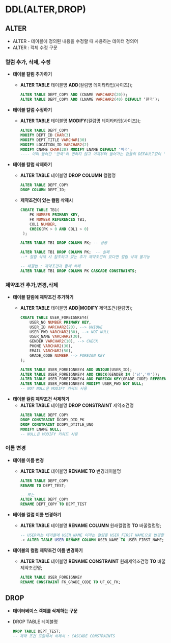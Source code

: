 # DDL(ALTER,DROP)

## **ALTER**

+ ALTER - 테이블에 정의된 내용을 수정할 때 사용하는 데이터 정의어
+ ALTER : 객체 수정 구문


### **컬럼 추가, 삭제, 수정**

+ **테이블 칼럼 추가하기**
    + **ALTER TABLE** 테이블명 **ADD**(컬럼명 데이타타입(사이즈));

        ```SQL
        ALTER TABLE DEPT_COPY ADD (CNAME VARCHAR2(20));
        ALTER TABLE DEPT_COPY ADD (LNAME VARCHAR2(40) DEFAULT ‘한국’);
        ```

+ **테이블 칼럼 수정하기**
    + **ALTER TABLE** 테이블명 **MODIFY**(컬럼명 테이타타입(사이즈));

        ```SQL
        ALTER TABLE DEPT_COPY
        MODIFY DEPT_ID CHAR(3)
        MODIFY DEPT_TITLE VARCHAR(30)
        MODIFY LOCATION_ID VARCHAR2(2)
        MODIFY CNAME CHAR(20) MODIFY LNAME DEFAULT '미국';
        ---- 이미 들어간 '한국'이 변하지 않고 이제부터 들어가는 값들의 DEFAULT값이 '미국'으로 들어감
        ```

+ **테이블 칼럼 삭제하기** 
    + **ALTER TABLE** 테이블명 **DROP COLUMN** 컬럼명

        ```SQL
        ALTER TABLE DEPT_COPY
        DROP COLUMN DEPT_ID;
        ```

    + **제약조건이 있는 컬럼 삭제시**
    
        ```SQL
        CREATE TABLE TB1( 
            PK NUMBER PRIMARY KEY,
            FK NUMBER REFERENCES TB1, 
            COL1 NUMBER, 
            CHECK(PK > 0 AND COL1 > 0)
         );

        ALTER TABLE TB1 DROP COLUMN FK; -- 성공

        ALTER TABLE TB1 DROP COLUMN PK;  -- 실패
        --* 컬럼 삭제 시 참조하고 있는 추가 제약조건이 있다면 컬럼 삭제 불가능

        -- 해결법 : 제약조건과 함께 삭제
        ALTER TABLE TB1 DROP COLUMN PK CASCADE CONSTRAINTS;
        ```


### **제약조건 추가,변경,삭제**

+ **테이블 칼럼에 제약조건 추가하기**
    + **ALTER TABLE** 테이블명 **ADD|MODIFY** 제약조건(컬럼명);

        ```sql
        CREATE TABLE USER_FOREIGNKEY4(
            USER_NO NUMBER PRIMARY KEY,
            USER_ID VARCHAR2(20), --> UNIQUE
            USER_PWD VARCHAR2(30), --> NOT NULL
            USER_NAME VARCHAR2(30),
            GENDER VARCHAR2(10), --> CHECK
            PHONE VARCHAR2(30),
            EMAIL VARCHAR2(50),
            GRADE_CODE NUMBER --> FOREIGN KEY
        );
        ```
        ``` SQL
        ALTER TABLE USER_FOREIGNKEY4 ADD UNIQUE(USER_ID);
        ALTER TABLE USER_FOREIGNKEY4 ADD CHECK(GENDER IN ('남','여'));
        ALTER TABLE USER_FOREIGNKEY4 ADD FOREIGN KEY(GRADE_CODE) REFERENCES USER_GRADE4;
        ALTER TABLE USER_FOREIGNKEY4 MODIFY USER_PWD NOT NULL;
        -- NOT NULL은 MODIFY 키워드 사용
        ```
+ **테이블 컬럼 제약조건 삭제하기**
    + **ALTER TABLE** 테이블명 **DROP CONSTRAINT** 제약조건명 
        ```SQL
        ALTER TABLE DEPT_COPY
        DROP CONSTRAINT DCOPY_DID_PK
        DROP CONSTRAINT DCOPY_DTITLE_UNQ
        MODIFY LNAME NULL; 
        -- NULL은 MODIFY 키워드 사용
        ```

### **이름 변경**

+ **테이블 이름 변경**
    + **ALTER TABLE** 테이블명 **RENAME TO** 변경테이블명
        ```SQL
        ALTER TABLE DEPT_COPY
        RENAME TO DEPT_TEST;
        
        -- 또는
        ALTER TABLE DEPT_COPY
        RENAME DEPT_COPY TO DEPT_TEST
        ```

+ **테이블 컬럼 이름 변경하기**
    + **ALTER TABLE** 테이블명 **RENAME COLUMN** 원래컬럼명 **TO** 바꿀컬럼명;

        ```SQL
        -- USER라는 테이블에 USER_NAME 이라는 컬럼을 USER_FIRST_NAME으로 변경할 때
        -> ALTER TABLE USER RENAME COLUMN USER_NAME TO USER_FIRST_NAME;
        ```
+ **테이블의 컬럼 제약조건 이름 변경하기**
    + **ALTER TABLE** 테이블명 **RENAME CONSTRAINT** 원래제약조건명 **TO** 바꿀제약조건명;
        ```SQL
        ALTER TABLE USER_FOREIGNKEY
        RENAME CONSTRAINT FK_GRADE_CODE TO UF_GC_FK;
        ```



## DROP
 + **데이터베이스 객체를 삭제하는 구문**

 + DROP TABLE 테이블명 

    ```SQL
    DROP TABLE DEPT_TEST;
    -- 제약 조건 포함해서 삭제시 : CASCADE CONSTRAINTS
    ```

